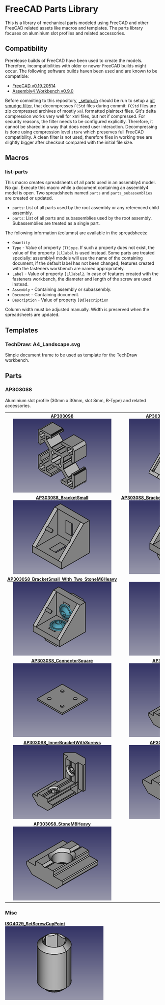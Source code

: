 # FreeCAD Parts Library
This is a library of mechanical parts modeled using FreeCAD and other FreeCAD
related assets like macros and templates. The parts library focuses on aluminium
slot profiles and related accessories.

## Compatibility
Prerelease builds of FreeCAD have been used to create the models. Therefore,
incompatibilities with older or newer FreeCAD builds might occur. The following
software builds haven been used and are known to be compatible:
 - [FreeCAD v0.19.20514](https://www.freecadweb.org/downloads.php)
 - [Assembly4 Workbench v0.9.0](https://github.com/Zolko-123/FreeCAD_Assembly4)

Before commiting to this repository, [_setup.sh](_setup.sh) should be run to
setup a [git smudge filter](https://www.git-scm.com/docs/gitattributes#_filter),
that decompresses `FCStd` files during commit: `FCStd` files are zip compressed
archives of mostly `xml` formatted plaintext files. Git's delta compression
works very well for xml files, but not if compressed. For security reasons, the
filter needs to be configured explicitly. Therefore, it cannot be shared in a
way that does need user interaction. Decompressing is done using compression
level `store` which preserves full FreeCAD compatibility. A clean filter is not
used, therefore files in working tree are slightly bigger after checkout
compared with the initial file size.
 
## Macros
### list-parts
This macro creates spreadsheats of all parts used in an assembly4 model. No gui.
Execute this macro while a document containing an assembly4 model is open. Two
spreadsheets named `parts` and `parts_subassemblies` are created or updated.
 - `parts`: List of all parts used by the root assembly or any referenced child
   assembly.
 - `parts`: List of all parts and subassemblies used by the root assembly.
   Subassemblies are treated as a single part.

The following information (columns) are available in the spreadsheets:
 - `Quantity`
 - `Type` - Value of property `[Tt]ype`. If such a property dues not exist, the value of the property `[Ll]abel` is used instead. Some parts are treated specially: assembly4 models will use the name of the containing document, if the default label has not been changed; features created with the fasteners workbench are named appropriately.
 - `Label` - Value of property `[Ll]abel2`. In case of features created with the fasteners workbench, the diameter and length of the screw are used instead.
 - `Assembly` - Containing assembly or subassembly.
 - `Document` - Containing document.
 - `Description` - Value of property `[Dd]escription`

Column width must be adjusted manually. Width is preserved when the spreadsheets
are updated.

## Templates
### TechDraw: A4_Landscape.svg
Simple document frame to be used as template for the TechDraw workbench.

## Parts
### AP3030S8
Aluminium slot profile (30mm x 30mm, slot 8mm, B-Type) and related accessories.


|  |  |
|:---:|:---:|
| [**AP3030S8** <br> ![AP3030S8](AP3030S8.png)](AP3030S8.FCStd) | [**AP3030S8_AngleConnector45** <br> ![AP3030S8_AngleConnector45](AP3030S8_AngleConnector45.png)](AP3030S8_AngleConnector45.FCStd) |
| [**AP3030S8_BracketSmall** <br> ![AP3030S8_BracketSmall](AP3030S8_BracketSmall.png)](AP3030S8_BracketSmall.FCStd) | [**AP3030S8_BracketSmall_With_Single_StoneM6Heavy** <br> ![AP3030S8_BracketSmall_With_Single_StoneM6Heavy](AP3030S8_BracketSmall_With_Single_StoneM6Heavy.png)](AP3030S8_BracketSmall_With_Single_StoneM6Heavy.FCStd) |
| [**AP3030S8_BracketSmall_With_Two_StoneM6Heavy** <br> ![AP3030S8_BracketSmall_With_Two_StoneM6Heavy](AP3030S8_BracketSmall_With_Two_StoneM6Heavy.png)](AP3030S8_BracketSmall_With_Two_StoneM6Heavy.FCStd) | [**AP3030S8_Cap** <br> ![AP3030S8_Cap](AP3030S8_Cap.png)](AP3030S8_Cap.FCStd) |
| [**AP3030S8_ConnectorSquare** <br> ![AP3030S8_ConnectorSquare](AP3030S8_ConnectorSquare.png)](AP3030S8_ConnectorSquare.FCStd) | [**AP3030S8_InnerBracket** <br> ![AP3030S8_InnerBracket](AP3030S8_InnerBracket.png)](AP3030S8_InnerBracket.FCStd) |
| [**AP3030S8_InnerBracketWithScrews** <br> ![AP3030S8_InnerBracketWithScrews](AP3030S8_InnerBracketWithScrews.png)](AP3030S8_InnerBracketWithScrews.FCStd) | [**AP3030S8_StoneM6Heavy** <br> ![AP3030S8_StoneM6Heavy](AP3030S8_StoneM6Heavy.png)](AP3030S8_StoneM6Heavy.FCStd) |
| [**AP3030S8_StoneM8Heavy** <br> ![AP3030S8_StoneM8Heavy](AP3030S8_StoneM8Heavy.png)](AP3030S8_StoneM8Heavy.FCStd) | |


### Misc
[**ISO4029_SetScrewCupPoint** <br> ![ISO4029_SetScrewCupPoint](ISO4029_SetScrewCupPoint.png)](ISO4029_SetScrewCupPoint.FCStd)